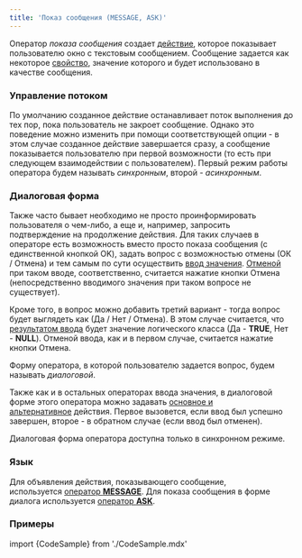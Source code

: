 ```yaml
---
title: 'Показ сообщения (MESSAGE, ASK)'
---
```


Оператор *показа сообщения* создает [действие](Действия.md), которое показывает пользователю окно с текстовым сообщением. Сообщение задается как некоторое [свойство](Свойства.md), значение которого и будет использовано в качестве сообщения.

### Управление потоком

По умолчанию созданное действие останавливает поток выполнения до тех пор, пока пользователь не закроет сообщение. Однако это поведение можно изменить при помощи соответствующей опции - в этом случае созданное действие завершается сразу, а сообщение показывается пользователю при первой возможности (то есть при следующем взаимодействии с пользователем). Первый режим работы оператора будем называть *синхронным*, второй - *асинхронным*.

### Диалоговая форма

Также часто бывает необходимо не просто проинформировать пользователя о чем-либо, а еще и, например, запросить подтверждение на продолжение действия. Для таких случаев в операторе есть возможность вместо просто показа сообщения (с единственной кнопкой OK), задать вопрос с возможностью отмены (ОК / Отмена) и тем самым по сути осуществить [ввод значения](Ввод_значения.md). [Отменой](Ввод_значения.md#отмена-и-результат-ввода) при таком вводе, соответственно, считается нажатие кнопки Отмена (непосредственно вводимого значения при таком вопросе не существует).

Кроме того, в вопрос можно добавить третий вариант - тогда вопрос будет выглядеть как (Да / Нет / Отмена). В этом случае считается, что [результатом ввода](Ввод_значения.md#отмена-и-результат-ввода) будет значение логического класса (Да - **TRUE**, Нет - **NULL**). Отменой ввода, как и в первом случае, считается нажатие кнопки Отмена.

Форму оператора, в которой пользователю задается вопрос, будем называть *диалоговой*. 

Также как и в остальных операторах ввода значения, в диалоговой форме этого оператора можно задавать [основное и альтернативное](Ввод_значения.md#отмена-и-результат-ввода) действия. Первое вызовется, если ввод был успешно завершен, второе - в обратном случае (если ввод был отменен).

Диалоговая форма оператора доступна только в синхронном режиме.

### Язык

Для объявления действия, показывающего сообщение, используется [оператор **MESSAGE**](Оператор_MESSAGE.md). Для показа сообщения в форме диалога используется [оператор **ASK**](Оператор_ASK.md).

### Примеры


import {CodeSample} from './CodeSample.mdx'

<CodeSample url="https://documentation.lsfusion.org/sample?file=ActionSample&block=message"/>

  


<CodeSample url="https://documentation.lsfusion.org/sample?file=ActionSample&block=ask"/>
